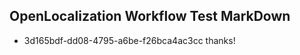 ## OpenLocalization Workflow Test MarkDown

* 3d165bdf-dd08-4795-a6be-f26bca4ac3cc 
thanks!



<!--HONumber=Jan16_HO2-->
